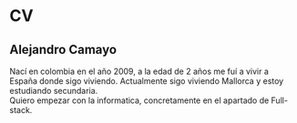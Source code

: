 # CV 
## Alejandro Camayo
Nací en colombia en el año 2009, a la edad de 2 años me fuí a vivir a España donde sigo viviendo. Actualmente sigo viviendo Mallorca y estoy estudiando secundaria.   					
Quiero empezar con la informatica, concretamente en el apartado de Full-stack.




